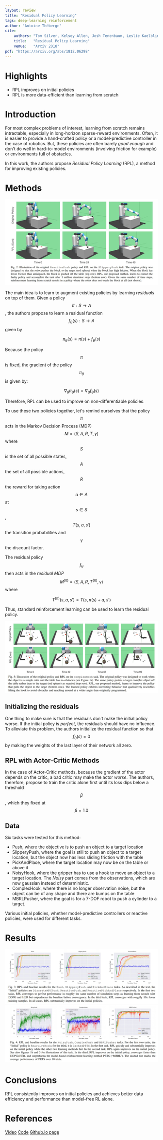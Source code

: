 ```yaml
---
layout: review
title: "Residual Policy Learning"
tags: deep-learning reinforcement
author: "Antoine Théberge"
cite:
    authors: "Tom Silver, Kelsey Allen, Josh Tenenbaum, Leslie Kaelbling"
    title:   "Residual Policy Learning"
    venue:   "Arxiv 2018"
pdf: "https://arxiv.org/abs/1812.06298"
---
```



# Highlights
- RPL improves on initial policies
- RPL is more data-efficient than learning from scratch

# Introduction

For most complex problems of interest, learning from scratch remains intractable, especially in long-horizon sparse-reward environments. Often, it is easier to provide a hand-crafted policy or a model-predictive controller in the case of robotics. But, these policies are often barely _good enough_ and don't do well in hard-to-model environments (involving friction for example) or environments full of obstacles.

In this work, the authors propose _Residual Policy Learning_ (RPL), a method for improving existing policies.

# Methods

![](/article/images/RPL/push.jpeg)

The main idea is to learn to augment existing policies by learning _residuals_ on top of them. Given a policy $$\pi:S \rightarrow A$$, the authors propose to learn a residual function $$f_\theta(s):S \rightarrow A$$ given by

$$\pi_\theta(s) = \pi(s) + f_\theta(s)$$

Because the policy $$\pi$$ is fixed, the gradient of the policy $$\pi_\theta$$ is given by:

$$\nabla_{\theta}\pi_{\theta}(s) = \nabla_{\theta}f_{\theta}(s)$$

Therefore, RPL can be used to improve on non-differentiable policies.

To use these two policies together, let's remind ourselves that the policy $$\pi$$ acts in the Markov Decision Process (MDP) $$M = (S,A, R, T, \gamma)$$ where $$S$$ is the set of all possible states, $$A$$ the set of all possible actions, $$R$$ the reward for taking action $$a \in A$$ at $$s \in S$$, $$T(s, a, s')$$ the transition probabilities and $$\gamma$$ the discount factor.

The residual policy $$f_\theta$$ then acts in the _residual MDP_ $$M^{(\pi)} = (S,A, R, T^{(\pi)}, \gamma)$$ where

$$T^{(\pi)}(s, a, s') = T(s, \pi(s)+a,s')$$

Thus, standard reinforcement learning can be used to learn the residual policy.

![](/article/images/RPL/fig5.jpeg)

## Initializing the residuals

One thing to make sure is that the residuals don't make the initial policy worse. If the initial policy is _perfect_, the residuals should have no influence. To alleviate this problem, the authors initialize the residual function so that $$f_{\theta}(s) = 0$$ by making the weights of the last layer of their network all zero.

## RPL with Actor-Critic Methods

In the case of Actor-Critic methods, because the gradient of the actor depends on the critic, a bad critic may make the actor _worse_. The authors, therefore, propose to train the critic alone first until its loss dips below a threshold $$\beta$$, which they fixed at $$\beta = 1.0$$

## Data

Six tasks were tested for this method:

- Push, where the objective is to push an object to a target location
- SlipperyPush, where the goal is still to push an object to a target location, but the object now has less sliding friction with the table
- PickAndPlace, where the target location may now be on the table or above it
- NoisyHook, where the gripper has to use a hook to move an object to a target location. The _Noisy_ part comes from the observations, which are now gaussian instead of deterministic.
- ComplexHook, where there is no longer observation noise, but the object can be of any shape and there are bumps on the table
- MBRLPusher, where the goal is for a 7-DOF robot to push a cylinder to a target.

Various initial policies, whether model-predictive controllers or reactive policies, were used for different tasks.

# Results

![](/article/images/RPL/res1.jpeg)
![](/article/images/RPL/res2.jpg)

# Conclusions

RPL consistently improves on initial policies and achieves better data efficiency and performance than model-free RL alone.

# References

[Video](https://www.youtube.com/watch?v=TbALweu6Zpc)
[Code](https://github.com/k-r-allen/residual-policy-learning/tree/master)
[Github.io page](https://k-r-allen.github.io/residual-policy-learning/)
